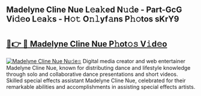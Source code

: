 ## Madelyne Cline Nue L𝚎a𝚔ed N𝚞𝚍e - Part-GcG Vi𝚍𝚎o L𝚎a𝚔s - H𝚘𝚝 O𝚗𝚕yf𝚊ns P𝚑𝚘tos sKrY9

# <h2><a href="http://kfcj56.oniu.top/?m=Madelyne+Cline+Nue">🔗👉 🔴 Madelyne Cline Nue P𝚑ot𝚘𝚜 V𝚒d𝚎o</a></h2>

[![Madelyne Cline Nue Nu𝚍e𝚜](https://i.imgur.com/0qMVB7G.gif)](http://kfcj56.oniu.top/?m=Madelyne+Cline+Nue)
Digital media creator and web entertainer Madelyne Cline Nue, known for distributing dance and lifestyle knowledge through solo and collaborative dance presentations and short videos. Skilled special effects assistant Madelyne Cline Nue, celebrated for their remarkable abilities and accomplishments in assisting special effects artists.  

